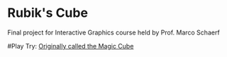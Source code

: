 # Rubik's Cube
Final project for Interactive Graphics course held by Prof. Marco Schaerf

#Play
Try: [Originally called the Magic Cube](https://sapienzainteractivegraphicscourse.github.io/final-project-alessandropaglialunga/)
